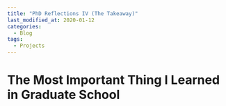 ```yaml
---
title: "PhD Reflections IV (The Takeaway)"
last_modified_at: 2020-01-12
categories:
  - Blog
tags:
  - Projects
---
```


# The Most Important Thing I Learned in Graduate School
